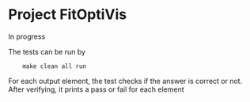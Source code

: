 # Project FitOptiVis

In progress  

The tests can be run by

		make clean all run

For each output element, the test checks if the answer is correct or not. After verifying, it prints a pass or fail for each element
